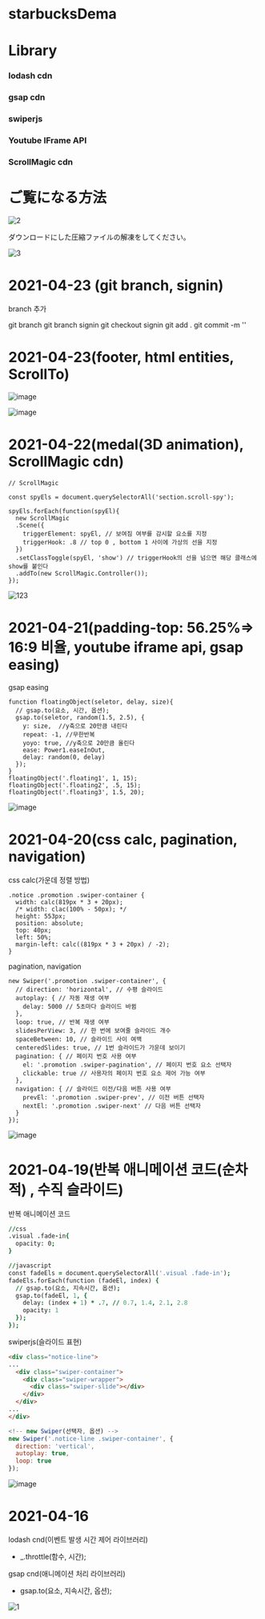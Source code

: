 # starbucksDema
# Library
### lodash cdn
### gsap cdn
### swiperjs
### Youtube IFrame API
### ScrollMagic cdn

# ご覧になる方法

![2](https://user-images.githubusercontent.com/61581807/115183963-c9fc3180-a117-11eb-864d-5f92721d9798.png)


ダウンロードにした圧縮ファイルの解凍をしてください。



![3](https://user-images.githubusercontent.com/61581807/115184098-16e00800-a118-11eb-8c93-c1d0d7e5ab86.png)



# 2021-04-23 (git branch, signin)

branch 추가

git branch
git branch signin
git checkout signin
git add .
git commit -m ''

# 2021-04-23(footer, html entities, ScrollTo)



![image](https://user-images.githubusercontent.com/61581807/115820708-5ec69e00-a43c-11eb-90a3-8b0989bbc0d4.png)


![image](https://user-images.githubusercontent.com/61581807/115841838-2a60db00-a458-11eb-843d-8edc596e6a20.png)



# 2021-04-22(medal(3D animation), ScrollMagic cdn)

```
// ScrollMagic

const spyEls = document.querySelectorAll('section.scroll-spy');

spyEls.forEach(function(spyEl){
  new ScrollMagic
  .Scene({
    triggerElement: spyEl, // 보여짐 여부를 감시할 요소를 지정
    triggerHook: .8 // top 0 , bottom 1 사이에 가상의 선을 지정
  })
  .setClassToggle(spyEl, 'show') // triggerHook의 선을 넘으면 해당 클래스에 show를 붙인다
  .addTo(new ScrollMagic.Controller());
});

```

![123](https://user-images.githubusercontent.com/61581807/115682966-ece54a80-a390-11eb-8f35-42651e9e7913.png)



# 2021-04-21(padding-top: 56.25%=> 16:9 비율, youtube iframe api, gsap easing)


gsap easing
```
function floatingObject(seletor, delay, size){
  // gsap.to(요소, 시간, 옵션);
  gsap.to(seletor, random(1.5, 2.5), {
    y: size,  //y축으로 20만큼 내린다
    repeat: -1, //무한반복
    yoyo: true, //y축으로 20만큼 올린다
    ease: Power1.easeInOut,
    delay: random(0, delay)
  });
}
floatingObject('.floating1', 1, 15);
floatingObject('.floating2', .5, 15);
floatingObject('.floating3', 1.5, 20);
```


![image](https://user-images.githubusercontent.com/61581807/115522160-d5418f80-a2c6-11eb-9410-ff02c5dcd0e9.png)



# 2021-04-20(css calc, pagination, navigation)

css calc(가운데 정렬 방법)
```
.notice .promotion .swiper-container {
  width: calc(819px * 3 + 20px);
  /* width: clac(100% - 50px); */
  height: 553px;
  position: absolute;
  top: 40px;
  left: 50%;
  margin-left: calc((819px * 3 + 20px) / -2);
}
```

pagination, navigation
```
new Swiper('.promotion .swiper-container', {
  // direction: 'horizontal', // 수평 슬라이드
  autoplay: { // 자동 재생 여부
    delay: 5000 // 5초마다 슬라이드 바뀜
  },
  loop: true, // 반복 재생 여부
  slidesPerView: 3, // 한 번에 보여줄 슬라이드 개수
  spaceBetween: 10, // 슬라이드 사이 여백
  centeredSlides: true, // 1번 슬라이드가 가운데 보이기
  pagination: { // 페이지 번호 사용 여부
    el: '.promotion .swiper-pagination', // 페이지 번호 요소 선택자
    clickable: true // 사용자의 페이지 번호 요소 제어 가능 여부
  },
  navigation: { // 슬라이드 이전/다음 버튼 사용 여부
    prevEl: '.promotion .swiper-prev', // 이전 버튼 선택자
    nextEl: '.promotion .swiper-next' // 다음 버튼 선택자
  }
});
```

![image](https://user-images.githubusercontent.com/61581807/115364693-9f38d880-a1fe-11eb-9ef1-07d9e7877096.png)






# 2021-04-19(반복 애니메이션 코드(순차적) , 수직 슬라이드)

반복 애니메이션 코드

```j
//css
.visual .fade-in{
  opacity: 0;
}

//javascript
const fadeEls = document.querySelectorAll('.visual .fade-in');
fadeEls.forEach(function (fadeEl, index) {
  // gsap.to(요소, 지속시간, 옵션);
  gsap.to(fadeEl, 1, {
    delay: (index + 1) * .7, // 0.7, 1.4, 2.1, 2.8
    opacity: 1
  });
});
```

swiperjs(슬라이드 표현)

```html
<div class="notice-line">
...
  <div class="swiper-container">
    <div class="swiper-wrapper">
      <div class="swiper-slide"></div>
    </div>
  </div>
...
</div>
```

```js
<!-- new Swiper(선택자, 옵션) -->
new Swiper('.notice-line .swiper-container', {
  direction: 'vertical',
  autoplay: true,
  loop: true
});
```

![image](https://user-images.githubusercontent.com/61581807/115207755-d479f380-a136-11eb-9970-34d988ef4ee2.png)







# 2021-04-16

lodash cnd(이벤트 발생 시간 제어 라이브러리)
- _.throttle(함수, 시간);


gsap cnd(애니메이션 처리 라이브러리)
- gsap.to(요소, 지속시간, 옵션);

![1](https://user-images.githubusercontent.com/61581807/115183650-2874e000-a117-11eb-93b3-1ebe920f174d.png)

